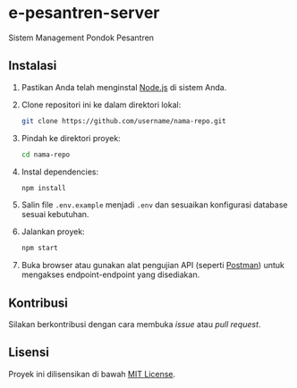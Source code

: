 # e-pesantren-server
Sistem Management Pondok Pesantren

## Instalasi

1. Pastikan Anda telah menginstal [Node.js](https://nodejs.org/) di sistem Anda.
2. Clone repositori ini ke dalam direktori lokal:

    ```bash
    git clone https://github.com/username/nama-repo.git
    ```

3. Pindah ke direktori proyek:

    ```bash
    cd nama-repo
    ```

4. Instal dependencies:

    ```bash
    npm install
    ```

5. Salin file `.env.example` menjadi `.env` dan sesuaikan konfigurasi database sesuai kebutuhan.

6. Jalankan proyek:

    ```bash
    npm start
    ```

7. Buka browser atau gunakan alat pengujian API (seperti [Postman](https://www.postman.com/)) untuk mengakses endpoint-endpoint yang disediakan.


## Kontribusi

Silakan berkontribusi dengan cara membuka *issue* atau *pull request*.

## Lisensi

Proyek ini dilisensikan di bawah [MIT License](LICENSE).
